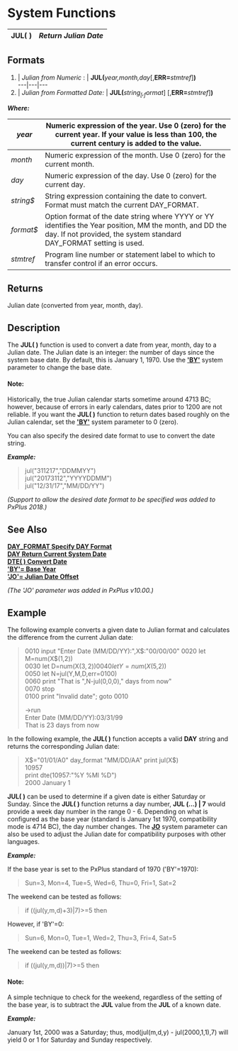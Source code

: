 # System Functions

**JUL( )** |  **_Return Julian Date_**  
---|---  
  
##  Formats

1. |  _Julian from Numeric_ : |  **JUL(**_year,month,day_[,**ERR=**_stmtref_]**)**  
---|---|---  
2. |  _Julian from Formatted Date:_ |  **JUL(**_string$_[,_format$_] [,**ERR=**_stmtref_]**)**  
  
**_Where:_**

_year_ |  Numeric expression of the year. Use 0 (zero) for the current year. If your value is less than 100, the current century is added to the value.  
---|---  
_month_ |  Numeric expression of the month. Use 0 (zero) for the current month.  
_day_ |  Numeric expression of the day. Use 0 (zero) for the current day.  
_string$_ |  String expression containing the date to convert. Format must match the current DAY_FORMAT.  
_format$_ |  Option format of the date string where YYYY or YY identifies the Year position, MM the month, and DD the day. If not provided, the system standard DAY_FORMAT setting is used.  
_stmtref_ |  Program line number or statement label to which to transfer control if an error occurs.  
  
##  Returns

Julian date (converted from year, month, day).

##  Description

The **JUL( )** function is used to convert a date from year, month, day to a Julian date. The Julian date is an integer: the number of days since the system base date. By default, this is January 1, 1970. Use the **['BY'](../parameters/by.md)** system parameter to change the base date.

#### **Note:**  
Historically, the true Julian calendar starts sometime around 4713 BC; however, because of errors in early calendars, dates prior to 1200 are not reliable. If you want the **JUL( )** function to return dates based roughly on the Julian calendar, set the **['BY'](../parameters/by.md)** system parameter to 0 (zero).

You can also specify the desired date format to use to convert the date string.

**_Example:_**

> jul("311217","DDMMYY")  
> jul("20173112","YYYYDDMM")  
> jul("12/31/17","MM/DD/YY")

_(Support to allow the desired date format to be specified was added to PxPlus 2018.)_

##  See Also

[**DAY_FORMAT Specify DAY Format**](../directives/day_format.md)  
[**DAY Return Current System Date**](../variables/day.md)  
[**DTE( ) Convert Date**](dte.md)  
[**'BY'= Base Year**](../parameters/by.md)  
[**'JO'= Julian Date Offset**](../parameters/jo.md)

_(The 'JO' parameter was added in PxPlus v10.00.)_

##  Example

The following example converts a given date to Julian format and calculates the difference from the current Julian date:

> 0010 input "Enter Date (MM/DD/YY):",X$:"00/00/00"  
>  0020 let M=num(X$(1,2))  
>  0030 let D=num(X$(3,2))  
>  0040 let Y=num(X$(5,2))  
>  0050 let N=jul(Y,M,D,err=0100)  
>  0060 print "That is ",N-jul(0,0,0)," days from now"  
>  0070 stop  
>  0100 print "Invalid date"; goto 0010  
>   
>  ->run  
>  Enter Date (MM/DD/YY):03/31/99  
>  That is 23 days from now

In the following example, the **JUL( )** function accepts a valid **DAY** string and returns the corresponding Julian date:

> X$="01/01/A0"  
> day_format "MM/DD/AA"  
>  print jul(X$)  
>  10957  
>  print dte(10957:"%Y %Ml %D")  
>  2000 January 1

**JUL( )** can be used to determine if a given date is either Saturday or Sunday. Since the **JUL( )** function returns a day number, **JUL (...) | 7** would provide a week day number in the range 0 - 6. Depending on what is configured as the base year (standard is January 1st 1970, compatibility mode is 4714 BC), the day number changes. The **[JO](../parameters/jo.md)** system parameter can also be used to adjust the Julian date for compatibility purposes with other languages.

**_Example:_**

If the base year is set to the PxPlus standard of 1970 ('BY'=1970):

> Sun=3, Mon=4, Tue=5, Wed=6, Thu=0, Fri=1, Sat=2

The weekend can be tested as follows:

> if ((jul(y,m,d)+3)|7)>=5 then <WEEKEND>

However, if 'BY'=0:

> Sun=6, Mon=0, Tue=1, Wed=2, Thu=3, Fri=4, Sat=5

The weekend can be tested as follows:

> if ((jul(y,m,d))|7)>=5 then <WEEKEND>

#### **Note:**  
A simple technique to check for the weekend, regardless of the setting of the base year, is to subtract the **JUL** value from the **JUL** of a known date.  
  
**_Example:_**  
  
January 1st, 2000 was a Saturday; thus, mod(jul(m,d,y) - jul(2000,1,1),7) will yield 0 or 1 for Saturday and Sunday respectively.
